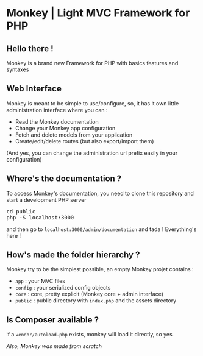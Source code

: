 # Monkey | Light MVC Framework for PHP

## Hello there !

Monkey is a brand new Framework for PHP with basics features and syntaxes

## Web Interface

Monkey is meant to be simple to use/configure, so, it has it own little administration interface where you can :
* Read the Monkey documentation
* Change your Monkey app configuration
* Fetch and delete models from your application
* Create/edit/delete routes (but also export/import them) 

(And yes, you can change the administration url prefix easily in your configuration)

## Where's the documentation ?

To access Monkey's documentation, you need to clone this repository and start a development PHP server 

<pre>
cd public
php -S localhost:3000
</pre>

and then go to `localhost:3000/admin/documentation` and tada ! Everything's here !

## How's made the folder hierarchy ?

Monkey try to be the simplest possible, an empty Monkey projet contains :
* `app` : your MVC files
* `config` : your serialized config objects
* `core` : core, pretty explicit (Monkey core + admin interface)
* `public` : public directory with `index.php` and the assets directory

## Is Composer available ?

if a `vendor/autoload.php` exists, monkey will load it directly, so yes 

*Also, Monkey was made from scratch*